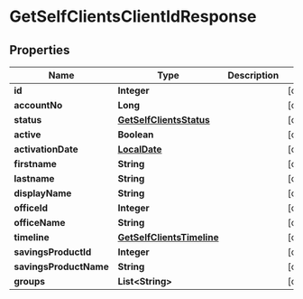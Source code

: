 
# GetSelfClientsClientIdResponse

## Properties
Name | Type | Description | Notes
------------ | ------------- | ------------- | -------------
**id** | **Integer** |  |  [optional]
**accountNo** | **Long** |  |  [optional]
**status** | [**GetSelfClientsStatus**](GetSelfClientsStatus.md) |  |  [optional]
**active** | **Boolean** |  |  [optional]
**activationDate** | [**LocalDate**](LocalDate.md) |  |  [optional]
**firstname** | **String** |  |  [optional]
**lastname** | **String** |  |  [optional]
**displayName** | **String** |  |  [optional]
**officeId** | **Integer** |  |  [optional]
**officeName** | **String** |  |  [optional]
**timeline** | [**GetSelfClientsTimeline**](GetSelfClientsTimeline.md) |  |  [optional]
**savingsProductId** | **Integer** |  |  [optional]
**savingsProductName** | **String** |  |  [optional]
**groups** | **List&lt;String&gt;** |  |  [optional]



